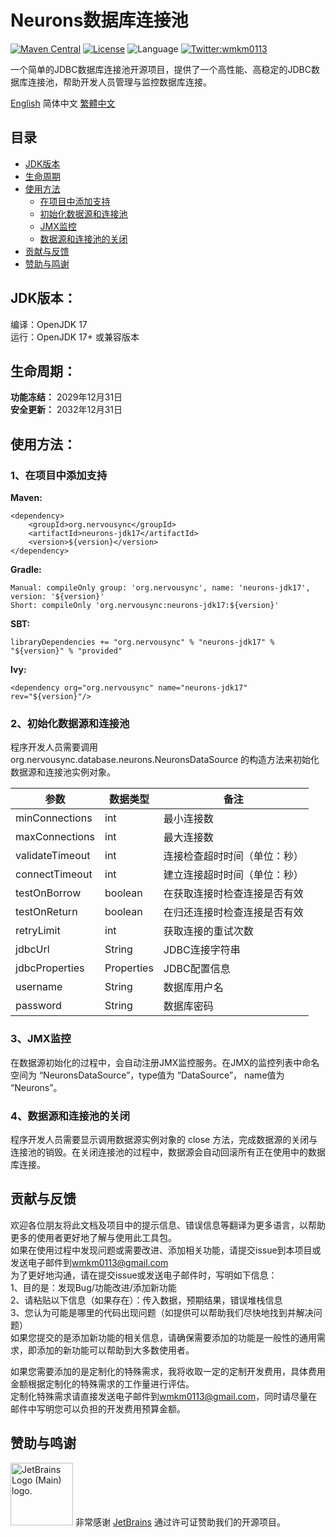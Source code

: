 # Neurons数据库连接池

[![Maven Central](https://maven-badges.herokuapp.com/maven-central/org.nervousync/neurons-jdk17/badge.svg)](https://maven-badges.herokuapp.com/maven-central/org.nervousync/neurons-jdk17/)
[![License](https://img.shields.io/github/license/wmkm0113/neurons-jdk17.svg)](https://github.com/wmkm0113/neurons-jdk17/blob/master/LICENSE)
![Language](https://img.shields.io/badge/language-Java-green)
[![Twitter:wmkm0113](https://img.shields.io/twitter/follow/wmkm0113?label=Follow)](https://twitter.com/wmkm0113)

一个简单的JDBC数据库连接池开源项目，提供了一个高性能、高稳定的JDBC数据库连接池，帮助开发人员管理与监控数据库连接。

[English](README.md)
简体中文
[繁體中文](README_zh_TW.md)

## 目录
* [JDK版本](#JDK版本)
* [生命周期](#生命周期)
* [使用方法](#使用方法)
  + [在项目中添加支持](#1在项目中添加支持)
  + [初始化数据源和连接池](#2初始化数据源和连接池)
  + [JMX监控](#3jmx监控)
  + [数据源和连接池的关闭](#4数据源和连接池的关闭)
* [贡献与反馈](#贡献与反馈)
* [赞助与鸣谢](#赞助与鸣谢)

## JDK版本：
编译：OpenJDK 17   
运行：OpenJDK 17+ 或兼容版本

## 生命周期：
**功能冻结：** 2029年12月31日   
**安全更新：** 2032年12月31日

## 使用方法：
### 1、在项目中添加支持
**Maven:**   
```
<dependency>
    <groupId>org.nervousync</groupId>
	<artifactId>neurons-jdk17</artifactId>
    <version>${version}</version>
</dependency>
```
**Gradle:**   
```
Manual: compileOnly group: 'org.nervousync', name: 'neurons-jdk17', version: '${version}'
Short: compileOnly 'org.nervousync:neurons-jdk17:${version}'
```
**SBT:**   
```
libraryDependencies += "org.nervousync" % "neurons-jdk17" % "${version}" % "provided"
```
**Ivy:**   
```
<dependency org="org.nervousync" name="neurons-jdk17" rev="${version}"/>
```

### 2、初始化数据源和连接池
程序开发人员需要调用 org.nervousync.database.neurons.NeuronsDataSource 的构造方法来初始化数据源和连接池实例对象。

| 参数              | 数据类型       | 备注             |
|-----------------|------------|----------------|
| minConnections  | int        | 最小连接数          |
| maxConnections  | int        | 最大连接数          |
| validateTimeout | int        | 连接检查超时时间（单位：秒） |
| connectTimeout  | int        | 建立连接超时时间（单位：秒） |
| testOnBorrow    | boolean    | 在获取连接时检查连接是否有效 |
| testOnReturn    | boolean    | 在归还连接时检查连接是否有效 |
| retryLimit      | int        | 获取连接的重试次数      |
| jdbcUrl         | String     | JDBC连接字符串      |
| jdbcProperties  | Properties | JDBC配置信息       |
| username        | String     | 数据库用户名         |
| password        | String     | 数据库密码          |

### 3、JMX监控
在数据源初始化的过程中，会自动注册JMX监控服务。在JMX的监控列表中命名空间为 “NeuronsDataSource”，type值为 “DataSource”， name值为 “Neurons”。

### 4、数据源和连接池的关闭
程序开发人员需要显示调用数据源实例对象的 close 方法，完成数据源的关闭与连接池的销毁。在关闭连接池的过程中，数据源会自动回滚所有正在使用中的数据库连接。

## 贡献与反馈
欢迎各位朋友将此文档及项目中的提示信息、错误信息等翻译为更多语言，以帮助更多的使用者更好地了解与使用此工具包。   
如果在使用过程中发现问题或需要改进、添加相关功能，请提交issue到本项目或发送电子邮件到[wmkm0113\@gmail.com](mailto:wmkm0113@gmail.com?subject=bugs_and_features)   
为了更好地沟通，请在提交issue或发送电子邮件时，写明如下信息：   
1、目的是：发现Bug/功能改进/添加新功能   
2、请粘贴以下信息（如果存在）：传入数据，预期结果，错误堆栈信息   
3、您认为可能是哪里的代码出现问题（如提供可以帮助我们尽快地找到并解决问题）   
如果您提交的是添加新功能的相关信息，请确保需要添加的功能是一般性的通用需求，即添加的新功能可以帮助到大多数使用者。

如果您需要添加的是定制化的特殊需求，我将收取一定的定制开发费用，具体费用金额根据定制化的特殊需求的工作量进行评估。   
定制化特殊需求请直接发送电子邮件到[wmkm0113\@gmail.com](mailto:wmkm0113@gmail.com?subject=payment_features)，同时请尽量在邮件中写明您可以负担的开发费用预算金额。

## 赞助与鸣谢
<span id="JetBrains">
    <img src="https://resources.jetbrains.com/storage/products/company/brand/logos/jb_beam.png" width="100px" height="100px" alt="JetBrains Logo (Main) logo.">
    <span>非常感谢 <a href="https://www.jetbrains.com/">JetBrains</a> 通过许可证赞助我们的开源项目。</span>
</span>